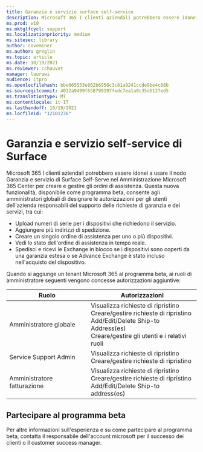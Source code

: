 ```yaml
---
title: Garanzia e servizio surface self-service
description: Microsoft 365 I clienti aziendali potrebbero essere idonei a usare il nodo beta Di garanzia self-service e servizio surface nell'interfaccia di amministrazione di Microsoft per creare e gestire gli ordini di assistenza.
ms.prod: w10
ms.mktglfcycl: support
ms.localizationpriority: medium
ms.sitesec: library
author: coveminer
ms.author: greglin
ms.topic: article
ms.date: 10/19/2021
ms.reviewer: cchauvet
manager: laurawi
audience: itpro
ms.openlocfilehash: bbe065533e862b6956c3c81a9241ccde9be4c88b
ms.sourcegitcommit: 4012a9499f658799197fedc7ea1a0c35d6127ed5
ms.translationtype: MT
ms.contentlocale: it-IT
ms.lasthandoff: 10/19/2021
ms.locfileid: "12101236"
---
```

# <a name="surface-self-serve-warranty-and-service"></a>Garanzia e servizio self-service di Surface

Microsoft 365 I clienti aziendali potrebbero essere idonei a usare il nodo Garanzia e servizio di Surface Self-Serve nel Amministrazione Microsoft 365 Center per creare e gestire gli ordini di assistenza. Questa nuova funzionalità, disponibile come programma beta, consente agli amministratori globali di designare le autorizzazioni per gli utenti dell'azienda responsabili del supporto delle richieste di garanzia e dei servizi, tra cui:

- Upload numeri di serie per i dispositivi che richiedono il servizio.
- Aggiungere più indirizzi di spedizione.
- Creare un singolo ordine di assistenza per uno o più dispositivi.
- Vedi lo stato dell'ordine di assistenza in tempo reale.
- Spedisci e ricevi le Exchange in blocco se i dispositivi sono coperti da una garanzia estesa o se Advance Exchange è stato incluso nell'acquisto del dispositivo.

Quando si aggiunge un tenant Microsoft 365 al programma beta, ai ruoli di amministratore seguenti vengono concesse autorizzazioni aggiuntive:

| Ruolo                  | Autorizzazioni                                                                                                                         |
| --------------------- | ----------------------------------------------------------------------------------------------------------------------------------- |
| Amministratore globale          | Visualizza richieste di ripristino<br>Creare/gestire richieste di ripristino<br>Add/Edit/Delete Ship-to Address(es)<br>Creare/gestire gli utenti e i relativi ruoli |
| Service Support Admin | Visualizza richieste di ripristino<br>Creare/gestire richieste di ripristino                                                                               |
| Amministratore fatturazione         | Visualizza richieste di ripristino<br>Creare/gestire richieste di ripristino<br>Add/Edit/Delete Ship-to address(es)                                        |


## <a name="join-beta-program"></a>Partecipare al programma beta

Per altre informazioni sull'esperienza e su come partecipare al programma beta, contatta il responsabile dell'account microsoft per il successo dei clienti o il customer success manager.